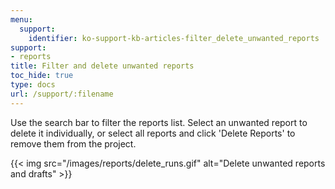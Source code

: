 ```yaml
---
menu:
  support:
    identifier: ko-support-kb-articles-filter_delete_unwanted_reports
support:
- reports
title: Filter and delete unwanted reports
toc_hide: true
type: docs
url: /support/:filename
---
```


Use the search bar to filter the reports list. Select an unwanted report to delete it individually, or select all reports and click 'Delete Reports' to remove them from the project.

{{< img src="/images/reports/delete_runs.gif" alt="Delete unwanted reports and drafts" >}}